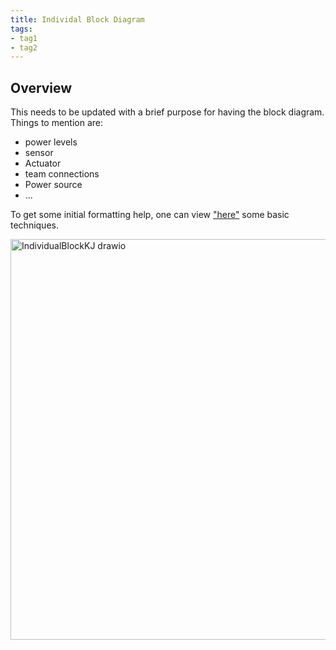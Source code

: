 ```yaml
---
title: Individal Block Diagram
tags:
- tag1
- tag2
---
```


## Overview
This needs to be updated with a brief purpose for having the block diagram.
Things to mention are:
* power levels
* sensor
* Actuator
* team connections
* Power source
* ...

To get some initial formatting help, one can view ["here"](https://embedded-systems-design.github.io/EGR304DataSheetTemplate/Appendix/basic-markdown-examples/) some basic techniques.


<img width="991" height="641" alt="IndividualBlockKJ drawio" src="https://github.com/user-attachments/assets/067acf89-78d6-4985-9756-c65e83849a99" />

